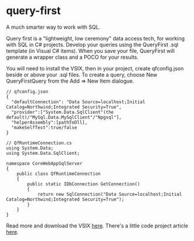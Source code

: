 # query-first
A much smarter way to work with SQL.

Query first is a "lightweight, low ceremony" data access tech, for working with SQL in C# projects. Develop your queries using the QueryFirst .sql template (in Visual C# items). When you save your file, QueryFirst will generate a wrapper class and a POCO for your results.

You will need to install the VSIX, then in your project, create qfconfig.json beside or above your .sql files. To create a query, choose New QueryFirstQuery from the Add => New Item dialogue.

```
// qfconfig.json
{
  "defaultConnection": "Data Source=localhost;Initial Catalog=Northwind;Integrated Security=True",
  "provider":["System.Data.SqlClient"(the default)/"MySql.Data.MySqlClient"/"Npgsql"],
  "helperAssembly":[pathToDll],
  "makeSelfTest":true/false
} 

// QfRuntimeConnection.cs
using System.Data;
using System.Data.SqlClient;

namespace CoreWebAppSqlServer
{
    public class QfRuntimeConnection
    {
        public static IDbConnection GetConnection()
        {
            return new SqlConnection("Data Source=localhost;Initial Catalog=Northwind;Integrated Security=True");
        }
    }
}
```

Read more and download the VSIX [here](https://visualstudiogallery.msdn.microsoft.com/eaf390af-afc1-4994-a442-ec95923dafcb). There's a little code project article [here](https://www.codeproject.com/Tips/1108776/QueryFirst-Worlds-First-Implementation-of-the-Domi).
